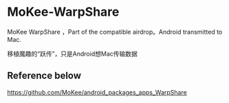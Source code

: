 # MoKee-WarpShare

MoKee WarpShare ，Part of the compatible airdrop。Android transmitted to Mac.

移植魔趣的“跃传”，只是Android想Mac传输数据

## Reference below

https://github.com/MoKee/android_packages_apps_WarpShare

